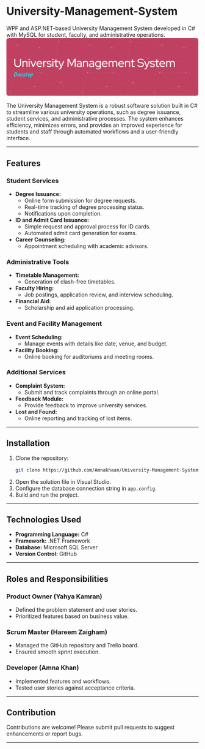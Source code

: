# University-Management-System
 WPF and ASP.NET-based University Management System developed in C# with MySQL for student, faculty, and administrative operations.
![image_alt](https://github.com/Amnakhaan/University-Management-System/blob/c105f62cb2ebd12ae8a117adafaea7d73236d6e2/onestop-github-header-image.png)

The University Management System is a robust software solution built in C# to streamline various university operations, such as degree issuance, student services, and administrative processes. The system enhances efficiency, minimizes errors, and provides an improved experience for students and staff through automated workflows and a user-friendly interface.

---

## Features

### Student Services
- **Degree Issuance:**
  - Online form submission for degree requests.
  - Real-time tracking of degree processing status.
  - Notifications upon completion.
- **ID and Admit Card Issuance:**
  - Simple request and approval process for ID cards.
  - Automated admit card generation for exams.
- **Career Counseling:**
  - Appointment scheduling with academic advisors.

### Administrative Tools
- **Timetable Management:**
  - Generation of clash-free timetables.
- **Faculty Hiring:**
  - Job postings, application review, and interview scheduling.
- **Financial Aid:**
  - Scholarship and aid application processing.

### Event and Facility Management
- **Event Scheduling:**
  - Manage events with details like date, venue, and budget.
- **Facility Booking:**
  - Online booking for auditoriums and meeting rooms.

### Additional Services
- **Complaint System:**
  - Submit and track complaints through an online portal.
- **Feedback Module:**
  - Provide feedback to improve university services.
- **Lost and Found:**
  - Online reporting and tracking of lost items.

---

## Installation

1. Clone the repository:
   ```bash
   git clone https://github.com/Amnakhaan/University-Management-System.git
   ```
2. Open the solution file in Visual Studio.
3. Configure the database connection string in `app.config`.
4. Build and run the project.

---

## Technologies Used
- **Programming Language:** C#
- **Framework:** .NET Framework
- **Database:** Microsoft SQL Server
- **Version Control:** GitHub

---

## Roles and Responsibilities

### Product Owner (Yahya Kamran)
- Defined the problem statement and user stories.
- Prioritized features based on business value.

### Scrum Master (Hareem Zaigham)
- Managed the GitHub repository and Trello board.
- Ensured smooth sprint execution.

### Developer (Amna Khan)
- Implemented features and workflows.
- Tested user stories against acceptance criteria.

---

## Contribution
Contributions are welcome! Please submit pull requests to suggest enhancements or report bugs.

---
